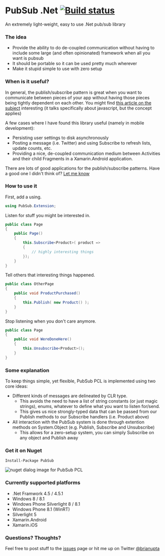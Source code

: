 # PubSub .Net [![Build status](https://ci.appveyor.com/api/projects/status/q228h98xg9905ghc)](https://ci.appveyor.com/project/upta/pubsub)

An extremely light-weight, easy to use .Net pub/sub library 

### The idea
* Provide the ability to do de-coupled communication without having to include some large (and often opinionated) framework when all you want is pubsub
* It should be portable so it can be used pretty much wherever
* Make it stupid simple to use with zero setup

### When is it useful?
In general, the publish/subscribe pattern is great when you want to communicate between pieces of your app without having those pieces being tightly dependent on each other.  You might find [this article on the subject](http://blog.mgechev.com/2013/04/24/why-to-use-publishsubscribe-in-javascript/) interesting (it talks specifically about javascript, but the concept applies)

A few cases where I have found this library useful (namely in mobile development):
* Persisting user settings to disk asynchronously
* Posting a message (i.e. Twitter) and using Subscribe to refresh lists, update counts, etc.
* Providing a nice, de-coupled communication medium between Activities and their child Fragments in a Xamarin.Android application.

There are lots of good applications for the publish/subscribe patterns.  Have a good one I didn't think of? [Let me know](https://github.com/upta/pubsub/issues)

### How to use it
First, add a using.
```c#
using PubSub.Extension;
```

Listen for stuff you might be interested in.

```c#
public class Page
{
	public Page()
	{
		this.Subscribe<Product>( product =>
		{
			// highly interesting things
		});
	}
}
```

Tell others that interesting things happened.

```c#
public class OtherPage
{
	public void ProductPurchased()
	{
		this.Publish( new Product() );
	}
}
```

Stop listening when you don't care anymore.

```c#
public class Page
{
	public void WereDoneHere()
	{
		this.Unsubscribe<Product>();
	}
}
```

### Some explanation
To keep things simple, yet flexible, PubSub PCL is implemented using two core ideas:
* Different kinds of messages are delineated by CLR type.
	- This avoids the need to have a list of string constants (or just magic strings), enums, whatever to define what you want to listen for/send.
	- This gives us nice strongly-typed data that can be passed from our Publish methods to our Subscribe handlers (i.e. Product above)
* All interaction with the PubSub system is done through extention methods on System.Object (e.g. Publish, Subscribe and Unsubscribe)
	- This allows for a zero-setup system, you can simply Subscribe on any object and Publish away

### Get it on Nuget

	Install-Package PubSub

![nuget dialog image for PubSub PCL](http://i.imgur.com/jH6ONPg.png "Nuget dialog for PubSub PCL")

### Currently supported platforms
* .Net Framwork 4.5 / 4.5.1
* Windows 8 / 8.1
* Windows Phone Silverlight 8 / 8.1
* Windows Phone 8.1 (WinRT)
* Silverlight 5
* Xamarin.Android
* Xamarin.iOS

### Questions? Thoughts?
Feel free to post stuff to the [issues](https://github.com/upta/pubsub/issues) page or hit me up on Twitter [@brianupta](https://twitter.com/brianupta)


